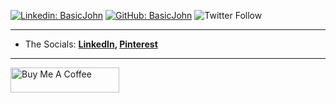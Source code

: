[![Linkedin: BasicJohn](https://img.shields.io/badge/-John_Edmondson-blue?style=flat-square&logo=Linkedin&logoColor=white&link=https://www.linkedin.com/in/johnedmondsondev/)](https://www.linkedin.com/in/johnedmondsondev/)
[![GitHub: BasicJohn](https://img.shields.io/github/followers/basicjohn?label=follow&style=social)](https://github.com/basicjohn)
![Twitter Follow](https://img.shields.io/twitter/follow/basicjohn?style=social)

---

- The Socials:
  **[LinkedIn](https://www.linkedin.com/in/johnedmondsondev/), [Pinterest](https://pinterest.com/basicjohn)**

---
<a href="https://www.buymeacoffee.com/edmondsonj" target="_blank"><img src="https://cdn.buymeacoffee.com/buttons/v2/default-yellow.png" alt="Buy Me A Coffee" style="height: 40px !important;width: 174px !important;" ></a>
